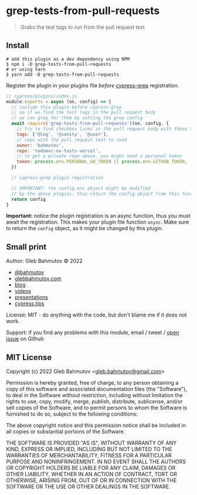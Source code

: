 # grep-tests-from-pull-requests

> Grabs the test tags to run from the pull request text

## Install

```shell
# add this plugin as a dev dependency using NPM
$ npm i -D grep-tests-from-pull-requests
# or using Yarn
$ yarn add -D grep-tests-from-pull-requests
```

Register the plugin in your plugins file _before_ [cypress-grep](https://github.com/cypress-io/cypress-grep) registration.

```js
// cypress/plugins/index.js
module.exports = async (on, config) => {
  // include this plugin before cypress-grep
  // so if we find the test tags in the pull request body
  // we can grep for them by setting the grep config
  await require('grep-tests-from-pull-requests')(on, config, {
    // try to find checkbox lines in the pull request body with these tags
    tags: ['@log', '@sanity', '@user'],
    // repo with the pull request text to read
    owner: 'bahmutov',
    repo: 'todomvc-no-tests-vercel',
    // to get a private repo above, you might need a personal token
    token: process.env.PERSONAL_GH_TOKEN || process.env.GITHUB_TOKEN,
  })

  // cypress-grep plugin registration

  // IMPORTANT: the config.env object might be modified
  // by the above plugins, thus return the config object from this function
  return config
}
```

**Important:** notice the plugin registration is an async function, thus you must await the registration. This makes your plugin file function `async`. Make sure to return the `config` object, as it might be changed by this plugin.

## Small print

Author: Gleb Bahmutov &copy; 2022

- [@bahmutov](https://twitter.com/bahmutov)
- [glebbahmutov.com](https://glebbahmutov.com)
- [blog](https://glebbahmutov.com/blog/)
- [videos](https://www.youtube.com/glebbahmutov)
- [presentations](https://slides.com/bahmutov)
- [cypress.tips](https://cypress.tips)

License: MIT - do anything with the code, but don't blame me if it does not work.

Support: if you find any problems with this module, email / tweet /
[open issue](https://github.com/bahmutov/grep-tests-from-pull-requests/issues) on Github

## MIT License

Copyright (c) 2022 Gleb Bahmutov &lt;gleb.bahmutov@gmail.com&gt;

Permission is hereby granted, free of charge, to any person
obtaining a copy of this software and associated documentation
files (the "Software"), to deal in the Software without
restriction, including without limitation the rights to use,
copy, modify, merge, publish, distribute, sublicense, and/or sell
copies of the Software, and to permit persons to whom the
Software is furnished to do so, subject to the following
conditions:

The above copyright notice and this permission notice shall be
included in all copies or substantial portions of the Software.

THE SOFTWARE IS PROVIDED "AS IS", WITHOUT WARRANTY OF ANY KIND,
EXPRESS OR IMPLIED, INCLUDING BUT NOT LIMITED TO THE WARRANTIES
OF MERCHANTABILITY, FITNESS FOR A PARTICULAR PURPOSE AND
NONINFRINGEMENT. IN NO EVENT SHALL THE AUTHORS OR COPYRIGHT
HOLDERS BE LIABLE FOR ANY CLAIM, DAMAGES OR OTHER LIABILITY,
WHETHER IN AN ACTION OF CONTRACT, TORT OR OTHERWISE, ARISING
FROM, OUT OF OR IN CONNECTION WITH THE SOFTWARE OR THE USE OR
OTHER DEALINGS IN THE SOFTWARE.
